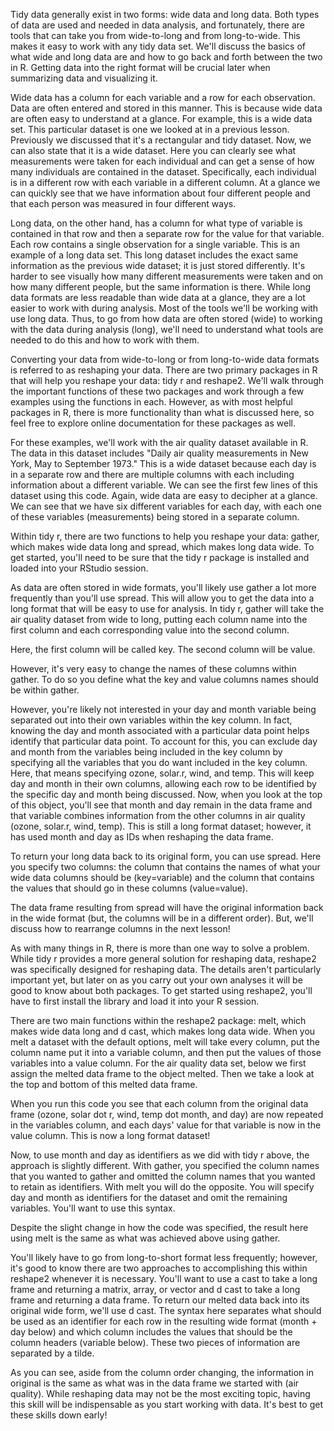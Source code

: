 Tidy data generally exist in two forms: wide data and long data. Both types of data are used and needed in data analysis, and fortunately, there are tools that can take you from wide-to-long and from long-to-wide. This makes it easy to work with any tidy data set. We'll discuss the basics of what wide and long data are and how to go back and forth between the two in R. Getting data into the right format will be crucial later when summarizing data and visualizing it.

Wide data has a column for each variable and a row for each observation. Data are often entered and stored in this manner. This is because wide data are often easy to understand at a glance. For example, this is a wide data set. This particular dataset is one we looked at in a previous lesson. Previously we discussed that it's a rectangular and tidy dataset. Now, we can also state that it is a wide dataset. Here you can clearly see what measurements were taken for each individual and can get a sense of how many individuals are contained in the dataset. Specifically, each individual is in a different row with each variable in a different column. At a glance we can quickly see that we have information about four different people and that each person was measured in four different ways. 

Long data, on the other hand, has a column for what type of variable is contained in that row and then a separate row for the value for that variable. Each row contains a single observation for a single variable.  This is an example of a long data set. This long dataset includes the exact same information as the previous wide dataset; it is just stored differently. It's harder to see visually how many different measurements were taken and on how many different people, but the same information is there. While long data formats are less readable than wide data at a glance, they are a lot easier to work with during analysis. Most of the tools we'll be working with use long data. Thus, to go from how data are often stored (wide) to working with the data during analysis (long), we'll need to understand what tools are needed to do this and how to work with them.

Converting your data from wide-to-long or from long-to-wide data formats is referred to as reshaping your data. There are two primary packages in R that will help you reshape your data: tidy r and reshape2. We'll walk through the important functions of these two packages and work through a few examples using the functions in each. However, as with most helpful packages in R, there is more functionality than what is discussed here, so feel free to explore online documentation for these packages as well. 

For these examples, we'll work with the air quality dataset available in R.  The data in this dataset includes "Daily air quality measurements in New York, May to September 1973." This is a wide dataset because each day is in a separate row and there are multiple columns with each including information about a different variable. We can see the first few lines of this dataset using this code. Again, wide data are easy to decipher at a glance. We can see that we have six different variables for each day, with each one of these variables (measurements) being stored in a separate column.

Within tidy r, there are two functions to help you reshape your data: gather, which makes wide data long and spread, which makes long data wide. To get started, you'll need to be sure that the tidy r package is installed and loaded into your RStudio session.

As data are often stored in wide formats, you'll likely use gather a lot more frequently than you'll use spread. This will allow you to get the data into a long format that will be easy to use for analysis. In tidy r, gather will take the air quality dataset from wide to long, putting each column name into the first column and each corresponding value into the second column. 

Here, the first column will be called key. The second column will be value.

However, it's very easy to change the names of these columns within gather. To do so you define what the key and value columns names should be within gather.

However, you're likely not interested in your day and month variable being separated out into their own variables within the key column. In fact, knowing the day and month associated with a particular data point helps identify that particular data point. To account for this, you can exclude day and month from the variables being included in the key column by specifying all the variables that you do want included in the key column.  Here, that means specifying ozone, solar.r, wind, and temp. This will keep day and month in their own columns, allowing each row to be identified by the specific day and month being discussed. Now, when you look at the top of this object, you'll see that month and day remain in the data frame and that variable combines information from the other columns in air quality (ozone, solar.r, wind, temp). This is still a long format dataset; however, it has used month and day as IDs when reshaping the data frame.

To return your long data back to its original form, you can use spread. Here you specify two columns: the column that contains the names of what your wide data columns should be (key=variable) and the column that contains the values that should go in these columns (value=value).

The data frame resulting from spread will have the original information back in the wide format (but, the columns will be in a different order). But, we'll discuss how to rearrange columns in the next lesson!

As with many things in R, there is more than one way to solve a problem. While tidy r provides a more general solution for reshaping data, reshape2 was specifically designed for reshaping data. The details aren't particularly important yet, but later on as you carry out your own analyses it will be good to know about both packages. To get started using reshape2, you'll have to first install the library and load it into your R session. 

There are two main functions within the reshape2 package: melt, which makes wide data long and d cast, which makes long data wide. When you melt a dataset with the default options, melt will take every column, put the column name put it into a variable column, and then put the values of those variables into a value column. For the air quality data set, below we first assign the melted data frame to the object melted. Then we take a look at the top and bottom of this melted data frame.

When you run this code you see that each column from the original data frame (ozone, solar dot r, wind, temp dot month, and day) are now repeated in the variables column, and each days' value for that variable is now in the value column. This is now a long format dataset!

Now, to use month and day as identifiers as we did with tidy r above, the approach is slightly different. With gather, you specified the column names that you wanted to gather and omitted the column names that you wanted to retain as identifiers. With melt you will do the opposite. You will specify day and month as identifiers for the dataset and omit the remaining variables. You'll want to use this syntax.

Despite the slight change in how the code was specified, the result here using melt is the same as what was achieved above using gather.

You'll likely have to go from long-to-short format less frequently; however, it's good to know there are two approaches to accomplishing this within reshape2 whenever it is necessary. You'll want to use a cast to take a long frame and returning a matrix, array, or vector and d cast to take a long frame and returning a data frame. To return our melted data back into its original wide form, we'll use d cast. The syntax here separates what should be used as an identifier for each row in the resulting wide format (month + day below) and which column includes the values that should be the column headers (variable below). These two pieces of information are separated by a tilde.

As you can see, aside from the column order changing, the information in original is the same as what was in the data frame we started with (air quality). While reshaping data may not be the most exciting topic, having this skill will be indispensable as you start working with data. It's best to get these skills down early!